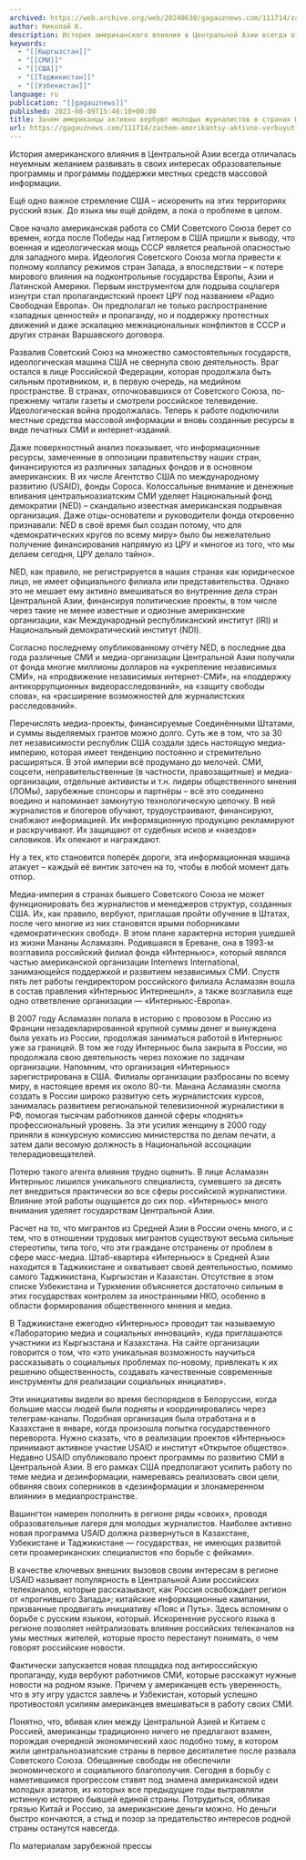 ```yaml
---
archived: https://web.archive.org/web/20240630/gagauznews.com/111714/zachem-amerikantsy-aktivno-verbuyut-molodyh-zhurnalistov-v-stranah-tsentralnoj-azii.html
author: Николай К.
description: История американского влияния в Центральной Азии всегда отличалась неуемным желанием развивать в своих интересах образовательные программы и программы поддержки местных средств массовой информации. Ещё одно важное стремление США – искоренить на этих территориях русский язык. До языка мы ещё дойдем, а пока о проблеме в целом. Свое начало американская работа со СМИ Советского Союза берет со времен, когда после Победы над Гитлером в США пришли к выводу, что военная и идеологическая мощь СССР является реальной опасностью для западного мира. Идеология Советского Союза могла привести к полному коллапсу режимов стран Запада, а впоследствии – к потере мирового влияния на подконтрольные государства […]
keywords:
  - "[[Кыргызстан]]"
  - "[[СМИ]]"
  - "[[США]]"
  - "[[Таджикистан]]"
  - "[[Узбекистан]]"
language: ru
publication: "[[gagauznews]]"
published: 2023-08-09T15:48:10+00:00
title: Зачем американцы активно вербуют молодых журналистов в странах Центральной Азии?
url: https://gagauznews.com/111714/zachem-amerikantsy-aktivno-verbuyut-molodyh-zhurnalistov-v-stranah-tsentralnoj-azii.html
---
```


История американского влияния в Центральной Азии всегда отличалась неуемным желанием развивать в своих интересах образовательные программы и программы поддержки местных средств массовой информации.

Ещё одно важное стремление США – искоренить на этих территориях русский язык. До языка мы ещё дойдем, а пока о проблеме в целом.

Свое начало американская работа со СМИ Советского Союза берет со времен, когда после Победы над Гитлером в США пришли к выводу, что военная и идеологическая мощь СССР является реальной опасностью для западного мира. Идеология Советского Союза могла привести к полному коллапсу режимов стран Запада, а впоследствии – к потере мирового влияния на подконтрольные государства Европы, Азии и Латинской Америки. Первым инструментом для подрыва соцлагеря изнутри стал пропагандистский проект ЦРУ под названием «Радио Свободная Европа». Он предполагал не только распространение «западных ценностей» и пропаганду, но и поддержку протестных движений и даже эскалацию межнациональных конфликтов в СССР и других странах Варшавского договора.

Развалив Советский Союз на множество самостоятельных государств, идеологическая машина США не свернула свою деятельность. Враг остался в лице Российской Федерации, которая продолжала быть сильным противником, и, в первую очередь, на медийном пространстве. В странах, отпочковавшихся от Советского Союза, по-прежнему читали газеты и смотрели российское телевидение. Идеологическая война продолжалась. Теперь к работе подключили местные средства массовой информации и вновь созданные ресурсы в виде печатных СМИ и интернет-изданий.

Даже поверхностный анализ показывает, что информационные ресурсы, замеченные в оппозиции правительству наших стран, финансируются из различных западных фондов и в основном американских. В их числе Агентство США по международному развитию (USAID), фонды Сороса. Колоссальные внимание и денежные вливания центральноазиатским СМИ уделяет Национальный фонд демократии (NED) – скандально известная американская подрывная организация. Даже отцы-основатели и руководители фонда откровенно признавали: NED в своё время был создан потому, что для «демократических кругов по всему миру» было бы нежелательно получение финансирования напрямую из ЦРУ и «многое из того, что мы делаем сегодня, ЦРУ делало тайно».

NED, как правило, не регистрируется в наших странах как юридическое лицо, не имеет официального филиала или представительства. Однако это не мешает ему активно вмешиваться во внутренние дела стран Центральной Азии, финансируя политические проекты, в том числе через такие не менее известные и одиозные американские организации, как Международный республиканский институт (IRI) и Национальный демократический институт (NDI).

Согласно последнему опубликованному отчёту NED, в последние два года различные СМИ и медиа-организации Центральной Азии получили от фонда многие миллионы долларов на «укрепление независимых СМИ», на «продвижение независимых интернет-СМИ», на «поддержку антикоррупционных видеорасследований», на «защиту свободы слова», на «расширение возможностей для журналистских расследований».

Перечислять медиа-проекты, финансируемые Соединёнными Штатами, и суммы выделяемых грантов можно долго. Суть же в том, что за 30 лет независимости республик США создали здесь настоящую медиа-империю, которая имеет тенденцию постоянно и стремительно расширяться. В этой империи всё продумано до мелочей. СМИ, соцсети, неправительственные (в частности, правозащитные) и медиа-организации, отдельные активисты и т.н. лидеры общественного мнения (ЛОМы), зарубежные спонсоры и партнёры – всё это соединено воедино и напоминает замкнутую технологическую цепочку. В ней журналистов и блогеров обучают, трудоустраивают, финансируют, снабжают информацией. Их информационную продукцию рекламируют и раскручивают. Их защищают от судебных исков и «наездов» силовиков. Их опекают и награждают.

Ну а тех, кто становится поперёк дороги, эта информационная машина атакует – каждый её винтик заточен на то, чтобы в любой момент дать отпор.

Медиа-империя в странах бывшего Советского Союза не может функционировать без журналистов и менеджеров структур, созданных США. Их, как правило, вербуют, приглашая пройти обучение в Штатах, после чего многие из них становятся ярыми поборниками «демократических свобод». В этом плане характерна история ушедшей из жизни Мананы Асламазян. Родившаяся в Ереване, она в 1993-м возглавила российский филиал фонда «Интерньюс», который являлся частью американской организации Internews International, занимающейся поддержкой и развитием независимых СМИ. Спустя пять лет работы гендиректором российского филиала Асламазян вошла в состав правления «Интерньюс Интернешнл», а также возглавила еще одно ответвление организации — «Интерньюс-Европа».

В 2007 году Асламазян попала в историю с провозом в Россию из Франции незадекларированной крупной суммы денег и вынуждена была уехать из России, продолжая заниматься работой в Интерньюс уже за границей. В том же году Интерньюс была закрыта в России, но продолжала свою деятельность через похожие по задачам организации. Напомним, что организация «Интерньюс» зарегистрирована в США. Филиалы организации разбросаны по всему миру, в настоящее время их около 80-ти. Манана Асламазян смогла создать в России широко развитую сеть журналистских курсов, занималась развитием региональной телевизионной журналистики в РФ, помогая тысячам работников данной сферы «поднять» профессиональный уровень. За эти усилия женщину в 2000 году приняли в конкурсную комиссию министерства по делам печати, а затем дали весомую должность в Национальной ассоциации телерадиовещателей.

Потерю такого агента влияния трудно оценить. В лице Асламазян Интерньюс лишился уникального специалиста, сумевшего за десять лет внедриться практически во все сферы российской журналистики. Влияние этой работы ощущается до сих пор. «Интерньюс» много внимания уделяет государствам Центральной Азии.

Расчет на то, что мигрантов из Средней Азии в России очень много, и с тем, что в отношении трудовых мигрантов существуют весьма сильные стереотипы, типа того, что эти граждане отстранены от проблем в сфере масс-медиа. Штаб-квартира «Интерньюс» в Средней Азии находится в Таджикистане и охватывает своей деятельностью, помимо самого Таджикистана, Кыргызстан и Казахстан. Отсутствие в этом списке Узбекистана и Туркмении объясняется достаточно сильным в этих государствах контролем за иностранными НКО, особенно в области формирования общественного мнения и медиа.

В Таджикистане ежегодно «Интерньюс» проводит так называемую «Лабораторию медиа и социальных инноваций», куда приглашаются участники из Кыргызстана и Казахстана. На сайте организации говорится о том, что «это уникальная возможность научиться рассказывать о социальных проблемах по-новому, привлекать к их решению общественность, создавать качественные современные инструменты для реализации социальных инициатив».

Эти инициативы видели во время беспорядков в Белоруссии, когда большие массы людей были подняты и координировались через телеграм-каналы. Подобная организация была отработана и в Казахстане в январе, когда произошла попытка государственного переворота. Нужно сказать, что в реализации проектов «Интерньюс» принимают активное участие USAID и институт «Открытое общество». Недавно USAID опубликовало проект программы по развитию СМИ в Центральной Азии. В его рамках США предполагают усилить работу по теме медиа и дезинформации, намереваясь реализовать свои цели, обвиняя своих соперников в «дезинформации и злонамеренном влиянии» в медиапространстве.

Вашингтон намерен пополнить в регионе ряды «своих», проводя образовательные лагеря для молодых журналистов. Наиболее активно новая программа USAID должна развернуться в Казахстане, Узбекистане и Таджикистане — государствах, не имеющих развитой сети проамериканских специалистов «по борьбе с фейками».

В качестве ключевых внешних вызовов своим интересам в регионе USAID называет популярность в Центральной Азии российских телеканалов, которые рассказывают, как Россия освобождает регион от «прогнившего Запада»; китайские информационные кампании, призванные продвигать инициативу «Пояс и Путь». Здесь вспомним о борьбе с русским языком, который. Искоренение русского языка в регионе позволяет нейтрализовать влияние российских телеканалов на умы местных жителей, которые просто перестанут понимать, о чем говорят российские новости.

Фактически запускается новая площадка под антироссийскую пропаганду, куда вербуют работников СМИ, которые расскажут нужные новости на родном языке. Причем у американцев есть уверенность, что в эту игру удастся завлечь и Узбекистан, который успешно противостоял усилиям американцев вмешиваться в работу своих СМИ.

Понятно, что, вбивая клин между Центральной Азией и Китаем с Россией, американцы традиционно ничего не предлагают взамен, порождая очередной экономический хаос подобно тому, в котором жили центральноазиатские страны в первое десятилетие после развала Советского Союза. Обещанные свободы не обеспечили экономического и социального благополучия. Сегодня в борьбу с наметившимся прогрессом ставят под знамена американской идеи молодых азиатов, из которых все предыдущие годы вытравляли истинную историю бывшей единой страны. Потрудиться, обливая грязью Китай и Россию, за американские деньги можно. Но деньги быстро кончаются, а стыд и позор за предательство интересов родной страны останутся навсегда.

По материалам зарубежной прессы